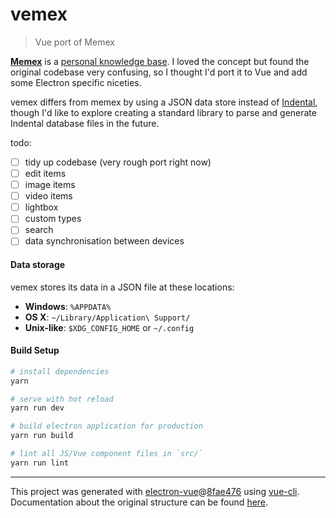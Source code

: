 # vemex

> Vue port of Memex

[**Memex**](https://github.com/kormyen/memex) is a [personal knowledge base](https://scholar.colorado.edu/csci_techreports/931/). I loved the concept but found the original codebase very confusing, so I thought I'd port it to Vue and add some Electron specific niceties.

vemex differs from memex by using a JSON data store instead of [Indental](https://wiki.xxiivv.com/#indental), though I'd like to explore creating a standard library to parse and generate Indental database files in the future.

todo:

- [ ] tidy up codebase (very rough port right now)
- [ ] edit items
- [ ] image items
- [ ] video items
- [ ] lightbox
- [ ] custom types
- [ ] search
- [ ] data synchronisation between devices

#### Data storage

vemex stores its data in a JSON file at these locations:

- **Windows**: `%APPDATA%`
- **OS X**: `~/Library/Application\ Support/`
- **Unix-like**: `$XDG_CONFIG_HOME` or `~/.config`



#### Build Setup

``` bash
# install dependencies
yarn

# serve with hot reload
yarn run dev

# build electron application for production
yarn run build

# lint all JS/Vue component files in `src/`
yarn run lint

```

---

This project was generated with [electron-vue](https://github.com/SimulatedGREG/electron-vue)@[8fae476](https://github.com/SimulatedGREG/electron-vue/tree/8fae4763e9d225d3691b627e83b9e09b56f6c935) using [vue-cli](https://github.com/vuejs/vue-cli). Documentation about the original structure can be found [here](https://simulatedgreg.gitbooks.io/electron-vue/content/index.html).
